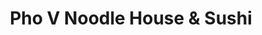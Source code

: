 ---
layout: place
title: Pho V Noodle House & Sushi
permalink: /texas/bedford/pho-v-noodle-house-sushi.html
stateAbbr: TX
stateName: Texas
cityName: Bedford
seo:
  type: restaurant
  links: https://www.phovnoodlehouse.com/
place_id: ChIJMRtG7qt_ToYRbI4f1Rx4Sv4
photos:
  - name: >-
      places/ChIJMRtG7qt_ToYRbI4f1Rx4Sv4/photos/AeeoHcLxNyr0M3q03CBU1naxAcUYaLm-pdFq6CShCjckjHk6Ye54HCuKZAUPGYlDU-hNjEkk_ffITazsA5zJQ9CKV3p4DZmENpGGEAAcCQswFmqmzbLCefMhPoTwv0ykQuHnn2d8G_JloElfpKGUQsucSJQB9IHw0312NDLWYxJ_nuJD9i9hUjfXU1ro1JKVpv6cCvuGEmJtIPbSMCw8kALskq-4phLL2bBcGOFqq9yx2EXoUe7GaGaE5-eoMp5YpLp8YA_4SI8G4-OBhVgu-GMY8Ms6ejgEfZ5soZE5ojHye5gZx9dbkZYz9qm5BaLm-IE3lta16SVJe8U2fUuDivTaRGYoUANbBcFvRx6ynFwUAUJsK7mEzWOoO691WHZ7SRhjgoRszB1d9BkUxtsAsg8Q4QXoK_lWabWklnfHNwUeOpXELsHK
    widthPx: 4656
    heightPx: 3492
    authorAttributions:
      - displayName: David Littlestar
        uri: https://maps.google.com/maps/contrib/114974461754055708776
        photoUri: >-
          https://lh3.googleusercontent.com/a-/ALV-UjUAOLCkyiy4vS-FcCIyddaxeQo4kTOaWRPCkkLnZ_wshTSXO3IakQ=s100-p-k-no-mo
    flagContentUri: >-
      https://www.google.com/local/imagery/report/?cb_client=maps_api_places.places_api&image_key=!1e10!2sCIHM0ogKEICAgIDkjOvWhAE&hl=en-US
    googleMapsUri: >-
      https://www.google.com/maps/place//data=!3m4!1e2!3m2!1sCIHM0ogKEICAgIDkjOvWhAE!2e10!4m2!3m1!1s0x864e7fabee461b31:0xfe4a781cd51f8e6c
  - name: >-
      places/ChIJMRtG7qt_ToYRbI4f1Rx4Sv4/photos/AeeoHcKODvzSUXw0TjLRmPIMYOt_yNJEzTiKdtgk9oNl4xC6xDNpTnby0iKthJ5ZFwKB_X85lTP90YUR9a8R4i6HyqWbCwbNQ-yhp3xozIUZ9tftd20kyYri2tdut-lAQI4W3wDKmsu8c-1zuyuVxxoBxx0CXlih71ChJY7irkCLLsUWQZL7bdG7C4LfVDiHHakU-81vJgcFlUMUGx5DOsHZUMnSIHjcK_YUNErpYmYsoltrctV_9mObAgXgxIkypSu0WpumW0lNn378wz9TKpeMaaKkf6Zd8I2bxhRZFxMYArQhZg
    widthPx: 4800
    heightPx: 3204
    authorAttributions:
      - displayName: Pho V Noodle House & Sushi
        uri: https://maps.google.com/maps/contrib/104869138659307780342
        photoUri: >-
          https://lh3.googleusercontent.com/a-/ALV-UjV2NDJyA1lpsOsFe3KAYXJHAnOJMYjcF8qkvVjwl9fIk2Wwq_Mu=s100-p-k-no-mo
    flagContentUri: >-
      https://www.google.com/local/imagery/report/?cb_client=maps_api_places.places_api&image_key=!1e10!2sAF1QipMlQ5fMGOzcZsWvEZuJ5OMHiER_98Y16XjfsZ7R&hl=en-US
    googleMapsUri: >-
      https://www.google.com/maps/place//data=!3m4!1e2!3m2!1sAF1QipMlQ5fMGOzcZsWvEZuJ5OMHiER_98Y16XjfsZ7R!2e10!4m2!3m1!1s0x864e7fabee461b31:0xfe4a781cd51f8e6c
  - name: >-
      places/ChIJMRtG7qt_ToYRbI4f1Rx4Sv4/photos/AeeoHcKyUHxnlbSkGo0mX5zGGZA0owXc96G31AaPLv9Y1_aZkn1qYcHNUs_uMuNJopcfrDTUstXLHbuBLixDvMK1MgUAUt6Tt6Voks1VntUXeaPlFhbqHl8aEuG7sBIGXvNRjKRD0LZMhlfSeQs-4Yn9tSaUVjCB_ioP89w57j5Hi0bSMnAaOyAPNS29nMtIYErqc8wZgn0j1YjaZ2_wfI03ClCvzoiIQrxVi8hDQke2l7X7tveaievADOj9x2gXL6G-02CwjwmxU678H8eW7H3ecr0-gbUYGhE2hyxthrX5JKo1LdjpRhrvD4DC9IaxGIeW6jxGwxxtSSD_teSLIBLB3vfQ-rSoImtSa8LxfL-SJNpjqQxilrMaoQdHoI9hv_VANZunayemPesuxCy0dyr2trF8CyXha4UIj1E2R_9OMXY
    widthPx: 4800
    heightPx: 3600
    authorAttributions:
      - displayName: Jovita A
        uri: https://maps.google.com/maps/contrib/114361453750936877262
        photoUri: >-
          https://lh3.googleusercontent.com/a-/ALV-UjUZzXtICFUOdnKVz-go9qfW66vTSIBCxt1oDI6re65KIZYzbaajKw=s100-p-k-no-mo
    flagContentUri: >-
      https://www.google.com/local/imagery/report/?cb_client=maps_api_places.places_api&image_key=!1e10!2sCIHM0ogKEICAgMDI74fRag&hl=en-US
    googleMapsUri: >-
      https://www.google.com/maps/place//data=!3m4!1e2!3m2!1sCIHM0ogKEICAgMDI74fRag!2e10!4m2!3m1!1s0x864e7fabee461b31:0xfe4a781cd51f8e6c
  - name: >-
      places/ChIJMRtG7qt_ToYRbI4f1Rx4Sv4/photos/AeeoHcIYO1wXhA_hh7gVC2VQnm4Z16Kc7hTX2IMiI8L5tkr7lcQp30ebGqDaA1-2BImHUVUtmWUDTv8URfsyIWssmA98_ztpo4PuT1ueOIfKEM2gn9Mh7X-WaAkmhb6G2PnOWlmLCcXmhSpRaXYfb0QTYd6pjKKF3g0lOSoDY2yQoMDNHQ3XNewuw5V1gKH6mA-NafoobFsq_Hglou35th-rMzyYOk54UJpDUuoyES3noKOf2SugpwHoCmp0V0Rqde21WuRtvwB_UpjbdNB1fIbfiRCvZs6BZn2X1YJYAjDu9_NGIoQw5v-t_-8dVn1rrgqoIK_SiLwW7Hr48jb9QZYmCEfCgawsQ1TeDlxAO2Ipycl7xLtUCI8lVB-YSnHTzD5fPmcR1wz0v_iu2dIe1IgNdWMHqxTFjumKIr4dWok4iRv8jvQ
    widthPx: 4032
    heightPx: 3024
    authorAttributions:
      - displayName: Echo Stevens
        uri: https://maps.google.com/maps/contrib/114249615397943995182
        photoUri: >-
          https://lh3.googleusercontent.com/a/ACg8ocJCIeIi91Kct1ttyxfpZzZgOXXls7tm7FRadZMLLSyi1HFejA=s100-p-k-no-mo
    flagContentUri: >-
      https://www.google.com/local/imagery/report/?cb_client=maps_api_places.places_api&image_key=!1e10!2sCIHM0ogKEICAgICjxaaq7AE&hl=en-US
    googleMapsUri: >-
      https://www.google.com/maps/place//data=!3m4!1e2!3m2!1sCIHM0ogKEICAgICjxaaq7AE!2e10!4m2!3m1!1s0x864e7fabee461b31:0xfe4a781cd51f8e6c
  - name: >-
      places/ChIJMRtG7qt_ToYRbI4f1Rx4Sv4/photos/AeeoHcJ4KKjOvdjT4qkpMsmKAr8aGjCUkCV8UQGD2aU-_7VdgXlkOW22p5kmtCrf1I2kvF759PLCZBeBjIvUQ9sz_qKIZoWq9Jl4p7m6fNmKek_-xO5UrIvC52jOOgJ5vi80h3V1gCfcJK0lgbs2XlIvbGBT50aSBxwLBnWR2v1gT0cAisP0mQ_fEz_xd7nLwh78c0fGmx1DB0kbOrhQx8g3Ch9LzegGlNQ-iDTpiiDT32Ut80W2Rxx8U5ijj8qBGBY0OrgIA961vBEE5eGmTV-CD2XapwKBeAcyr8JeoS6zHD_ox3CJ7uZGpkR4Miy2dhKci62D_rReanD9pwP3jzO6I4lwGPkAB7_HmNSND1lBR7bRxMDT0L5OosSL_vo-T0efNrkAdqwKzUy1JHcTw-Sk9Y3Px7byqLpUA480bIE5rilQug
    widthPx: 3869
    heightPx: 3928
    authorAttributions:
      - displayName: RiRi J
        uri: https://maps.google.com/maps/contrib/106757440024131199993
        photoUri: >-
          https://lh3.googleusercontent.com/a-/ALV-UjXf76cgv0jtUlgrAMKeb11RyRBkCOf4i5DaZbnUVvfkY3Ibngv9=s100-p-k-no-mo
    flagContentUri: >-
      https://www.google.com/local/imagery/report/?cb_client=maps_api_places.places_api&image_key=!1e10!2sCIHM0ogKEICAgIDD6cLrZw&hl=en-US
    googleMapsUri: >-
      https://www.google.com/maps/place//data=!3m4!1e2!3m2!1sCIHM0ogKEICAgIDD6cLrZw!2e10!4m2!3m1!1s0x864e7fabee461b31:0xfe4a781cd51f8e6c
  - name: >-
      places/ChIJMRtG7qt_ToYRbI4f1Rx4Sv4/photos/AeeoHcJX_Uf3oQxm84nM8pc7jhFzxk-WUXqDCYqWSLAZlxT8FMThU7-4vbADZ2aLfhBzLghA28w3yihjPRYiiRH9pjxMIo8-Qx5nRqPHI99zpkXOqBeQO3CI0-cqfQNd4qlOEbiG7VIclTMIf_zAFVUGl4xh5tOrdJMD9iHDuAc8n0GF9bsDwrfo8o0hyL1jT8h_uoIfRgZCiL36HnpiFYDhhfrfmdXgF-n5Lg1z3wslhA5eKXXt-RI_AkejkqL0bTSCI0vGIogWzh3Pu7boa6iz29_XEIBHKYhn1yZe-ZM56pxx7oczE05FN06ZxzzxhMgU7eKqs9JAy3jd6df69pDf777dQ6Q2OTpnaVANROyy5LmGcqtO6o8CxhT1B8sX6-qeerteFZF2DDv7tp1_yOf7Met7ngiGS4FvHqU8OQTToMgtMg
    widthPx: 1353
    heightPx: 1015
    authorAttributions:
      - displayName: Sovita Dahal
        uri: https://maps.google.com/maps/contrib/111400431419362407818
        photoUri: >-
          https://lh3.googleusercontent.com/a-/ALV-UjWdaMa1gPjeO0Qx3fWq6KdPEM1N4QAyndr6zN4EUFl3x29DgZ8Ong=s100-p-k-no-mo
    flagContentUri: >-
      https://www.google.com/local/imagery/report/?cb_client=maps_api_places.places_api&image_key=!1e10!2sCIHM0ogKEICAgICn7cuGOg&hl=en-US
    googleMapsUri: >-
      https://www.google.com/maps/place//data=!3m4!1e2!3m2!1sCIHM0ogKEICAgICn7cuGOg!2e10!4m2!3m1!1s0x864e7fabee461b31:0xfe4a781cd51f8e6c
  - name: >-
      places/ChIJMRtG7qt_ToYRbI4f1Rx4Sv4/photos/AeeoHcK-7WeqqQQGxKzluZ8icQt4tKoIWfvU-JueCxTow__GHe4p_hBsBhWYFlDsKwutxzwe9npwtvOzRRq6h-TcQGj-6r1sG33HLQB2lfyOFrf6camnCW-O_tPWMLsplbI6m68YErfOWsc0W4_M8uAhqFf1ESxs107igTWbzsvEQ49e0DSqrg408L8EihF41c_NQLAnP-OfUSeF3uADoo011rQzw0E9ALHemMv7afoPvNvDZda3hEeCJZ2FnGzvEdCL09ec8gM59vXxiWwOTyPzqrN7sODFnX9jNGymTGNDa-IDgX_yN96d0uBziRsBDoHZw_0vzw53y61Z_K7yCeV4lcvYQorzPjPsJrJT_Zlk4ePNx7t-BiWTLIBZ94dfQ8spf1rutF_wWbf8I33E3OQanD6mG-3e3itR6VlAPgWgoqRlpQ
    widthPx: 3024
    heightPx: 4032
    authorAttributions:
      - displayName: david tromp
        uri: https://maps.google.com/maps/contrib/113508911759708814848
        photoUri: >-
          https://lh3.googleusercontent.com/a-/ALV-UjVpHcLaffNZXCh75halolxiqTcxJ-EdqfIPcGURxJ-0JNqTP8b_Rg=s100-p-k-no-mo
    flagContentUri: >-
      https://www.google.com/local/imagery/report/?cb_client=maps_api_places.places_api&image_key=!1e10!2sCIHM0ogKEICAgICjt7rffw&hl=en-US
    googleMapsUri: >-
      https://www.google.com/maps/place//data=!3m4!1e2!3m2!1sCIHM0ogKEICAgICjt7rffw!2e10!4m2!3m1!1s0x864e7fabee461b31:0xfe4a781cd51f8e6c
  - name: >-
      places/ChIJMRtG7qt_ToYRbI4f1Rx4Sv4/photos/AeeoHcJXj2Y5oSvjGGW63c1QgXXt690sf2u2M8zeUq3V9eTRHO6qyAxM1RHdkQGQnEC7Ugrg_h6rhkQurFAz_b1cVkIVoWISjabXRu2yM3_fHTnQmUBlbYyQRBiHVnVBaHDcz5w9oWcmhLpZyp1w31dXtc_PwzWtb3BlxS7xITN7ZL9HqO_NbgcWzYKDw2Mj8BmbYT9fg7qT5dMuPbLMy1EgRNIDhLknwWmfKePfWOmRz4pqu82IQedAkr2MbxpZRQpUPP6sRknYs9iASqCE0rGuKEDE105jeooZO4YVLYWyWOz-QshGMEygj18zwdwBexhZ48nWS3BWNRApMar025ON0an8EEaRA9ethBh8Hh6mgdCMPlRFq7jwE7_zAKrcx7W5JgzC7O4vND9Bpj1a-TNAteXLrrhDbRxNrLnvxti4rND1sQ
    widthPx: 4032
    heightPx: 3024
    authorAttributions:
      - displayName: Echo Stevens
        uri: https://maps.google.com/maps/contrib/114249615397943995182
        photoUri: >-
          https://lh3.googleusercontent.com/a/ACg8ocJCIeIi91Kct1ttyxfpZzZgOXXls7tm7FRadZMLLSyi1HFejA=s100-p-k-no-mo
    flagContentUri: >-
      https://www.google.com/local/imagery/report/?cb_client=maps_api_places.places_api&image_key=!1e10!2sCIHM0ogKEICAgIDHlP7qHw&hl=en-US
    googleMapsUri: >-
      https://www.google.com/maps/place//data=!3m4!1e2!3m2!1sCIHM0ogKEICAgIDHlP7qHw!2e10!4m2!3m1!1s0x864e7fabee461b31:0xfe4a781cd51f8e6c
  - name: >-
      places/ChIJMRtG7qt_ToYRbI4f1Rx4Sv4/photos/AeeoHcIM7rzswaEUbMD0_WMdrhiMGIFEscCuwQ2Qyms6aSdrARZZ1bECYKEYX-z-HaV7zhtR5PGZrT1Caku-rPzo1t6Ux6OeM32b3Kr5FYy1DlYv8ckLj3Myc18QoxR9NK3Uo5TMQUj0Nl6zOWXU5Gy8D45DGtxL0oPAiMdJELdtDqh2wqAhwChj2ZRkjJjLvaVunEG18LZVt1DNaS1NjEu-043AcAeNztJ3ZzErw1fc5BVBYxva9XCH7E_4rR7MAbcOjPlFLs94VSU-Sqoso_S0AFDfFtXtzcQ390-Jbo72uAyIKymVm0UD0RYh8IYSNV3uYe7ZMtSyhIg_i6qRmyNNcDMqtcdFNmvJgLPAhOGmaExWUxzXNhz3EnufBGIFEEvcDR3dLQjJZ_qlS4GFJ49rzYW_pCPz-J0z-vddzoV_fhjmNU4
    widthPx: 2233
    heightPx: 2928
    authorAttributions:
      - displayName: D Turista
        uri: https://maps.google.com/maps/contrib/105636241325803451428
        photoUri: >-
          https://lh3.googleusercontent.com/a-/ALV-UjUzrazMWHGWMztt_hqXDmtAT_gCMTYI6IfMpxH_86LxJLyGP8YABQ=s100-p-k-no-mo
    flagContentUri: >-
      https://www.google.com/local/imagery/report/?cb_client=maps_api_places.places_api&image_key=!1e10!2sCIHM0ogKEICAgICqzJHdjgE&hl=en-US
    googleMapsUri: >-
      https://www.google.com/maps/place//data=!3m4!1e2!3m2!1sCIHM0ogKEICAgICqzJHdjgE!2e10!4m2!3m1!1s0x864e7fabee461b31:0xfe4a781cd51f8e6c
  - name: >-
      places/ChIJMRtG7qt_ToYRbI4f1Rx4Sv4/photos/AeeoHcIHoTSWH09oHh7GyPUkftppV-HYX7kIV5uMkYJkYlboGu9yvJ9xbJJUUYJfZBxpXuJsmPRSXYdWHX-I83Mjvi3xO4Dx0MoSXlF6PLwE96uxwVuFlLuipLiaGZz4OqCnUC61phPG1q_fenfIY4ga_a2hW-9uVwQByFya7MFY2x1f3BidneP-g3hI65WJuL2jrVoK7kW0ro9naNpDxA3h79wplKoW__AF_eoBiIzVrfWqmL50WrezSU1tiKQvVAL-eVtgkgpGSdaOo82mqRdMOMTkG00ANXE_ldKOif6V1Eg7J2kD4gKLHOhXrD-PQByclLz1zMfemxosjl7YcmX3L2EuZJus2sVPvhMvKxo6G-nT3foUyE954S8i65dMAuEN5-C9u4n8yHUBSDGflNP1Pa0DrNbR6n0iHbJqjI0OiIoHPA
    widthPx: 4032
    heightPx: 3024
    authorAttributions:
      - displayName: David Clement
        uri: https://maps.google.com/maps/contrib/102828441832374417593
        photoUri: >-
          https://lh3.googleusercontent.com/a/ACg8ocI6ujPa1LP0sYarsriTES5IsDCkiMeh_bM9ZVmnShubWVCrz4In=s100-p-k-no-mo
    flagContentUri: >-
      https://www.google.com/local/imagery/report/?cb_client=maps_api_places.places_api&image_key=!1e10!2sCIHM0ogKEICAgICbu_2qVw&hl=en-US
    googleMapsUri: >-
      https://www.google.com/maps/place//data=!3m4!1e2!3m2!1sCIHM0ogKEICAgICbu_2qVw!2e10!4m2!3m1!1s0x864e7fabee461b31:0xfe4a781cd51f8e6c
address: 3504 Harwood Rd, Bedford, TX 76021, USA
street: 3504 Harwood Rd
city: Bedford
state: TX
zip: '76021'
country: USA
neighborhood: null
latitude: '32.850837'
longitude: '-97.109563'
accessibility_options:
  wheelchairAccessibleParking: true
  wheelchairAccessibleEntrance: true
  wheelchairAccessibleRestroom: true
  wheelchairAccessibleSeating: true
business_status: OPERATIONAL
name: Pho V Noodle House & Sushi
google_maps_links:
  directionsUri: >-
    https://www.google.com/maps/dir//''/data=!4m7!4m6!1m1!4e2!1m2!1m1!1s0x864e7fabee461b31:0xfe4a781cd51f8e6c!3e0
  placeUri: https://maps.google.com/?cid=18323590099140316780
  writeAReviewUri: >-
    https://www.google.com/maps/place//data=!4m3!3m2!1s0x864e7fabee461b31:0xfe4a781cd51f8e6c!12e1
  reviewsUri: >-
    https://www.google.com/maps/place//data=!4m4!3m3!1s0x864e7fabee461b31:0xfe4a781cd51f8e6c!9m1!1b1
  photosUri: >-
    https://www.google.com/maps/place//data=!4m3!3m2!1s0x864e7fabee461b31:0xfe4a781cd51f8e6c!10e5
primary_type: Vietnamese Restaurant
opening_hours:
  openNow: true
  periods:
    - open:
        day: 0
        hour: 10
        minute: 30
      close:
        day: 0
        hour: 21
        minute: 0
    - open:
        day: 1
        hour: 10
        minute: 30
      close:
        day: 1
        hour: 21
        minute: 0
    - open:
        day: 2
        hour: 10
        minute: 30
      close:
        day: 2
        hour: 21
        minute: 0
    - open:
        day: 3
        hour: 10
        minute: 30
      close:
        day: 3
        hour: 21
        minute: 0
    - open:
        day: 4
        hour: 10
        minute: 30
      close:
        day: 4
        hour: 21
        minute: 0
    - open:
        day: 5
        hour: 10
        minute: 30
      close:
        day: 5
        hour: 22
        minute: 0
    - open:
        day: 6
        hour: 10
        minute: 30
      close:
        day: 6
        hour: 22
        minute: 0
  weekdayDescriptions:
    - 'Monday: 10:30 AM – 9:00 PM'
    - 'Tuesday: 10:30 AM – 9:00 PM'
    - 'Wednesday: 10:30 AM – 9:00 PM'
    - 'Thursday: 10:30 AM – 9:00 PM'
    - 'Friday: 10:30 AM – 10:00 PM'
    - 'Saturday: 10:30 AM – 10:00 PM'
    - 'Sunday: 10:30 AM – 9:00 PM'
  nextCloseTime: '2025-05-04T03:00:00Z'
secondary_opening_hours:
  - openNow: false
    periods:
      - open:
          day: 1
          hour: 15
          minute: 0
        close:
          day: 1
          hour: 17
          minute: 30
      - open:
          day: 2
          hour: 15
          minute: 0
        close:
          day: 2
          hour: 17
          minute: 30
      - open:
          day: 3
          hour: 15
          minute: 0
        close:
          day: 3
          hour: 17
          minute: 30
      - open:
          day: 4
          hour: 15
          minute: 0
        close:
          day: 4
          hour: 17
          minute: 30
      - open:
          day: 5
          hour: 15
          minute: 0
        close:
          day: 5
          hour: 17
          minute: 30
    weekdayDescriptions:
      - 'Monday: 3:00 – 5:30 PM'
      - 'Tuesday: 3:00 – 5:30 PM'
      - 'Wednesday: 3:00 – 5:30 PM'
      - 'Thursday: 3:00 – 5:30 PM'
      - 'Friday: 3:00 – 5:30 PM'
      - 'Saturday: Closed'
      - 'Sunday: Closed'
    secondaryHoursType: HAPPY_HOUR
    nextOpenTime: '2025-05-05T20:00:00Z'
phone: (817) 864-0222
price_level: PRICE_LEVEL_MODERATE
price_range: $10 &ndash; $20
rating: '4.5'
rating_count: 2452
website: https://www.phovnoodlehouse.com/
description: >-
  Discover Pho V Noodle House & Sushi in Bedford, TX$$$In Bedford, TX, Pho V
  Noodle House & Sushi stands out as a welcoming spot for authentic Vietnamese
  flavors combined with fresh sushi options, making it a go-to choice for those
  searching for sushi restaurants nearby. This easygoing eatery serves up
  classic dishes like flavorful pho, spring rolls, and hearty curries, alongside
  a variety of vegan and vegetarian choices that cater to diverse tastes. With
  generous portions and a menu that includes popular items such as sushi rolls,
  it's designed for those looking for satisfying meals in a casual setting. The
  restaurant also features accessibility options like wheelchair-friendly
  entrances and parking, ensuring a comfortable visit for everyone.
  Additionally, its full bar, coffee, and boba teas add to the appeal for anyone
  craving a complete dining experience.
generative_summary: >-
  Discover Pho V Noodle House & Sushi in Bedford, TX$$$In Bedford, TX, Pho V
  Noodle House & Sushi stands out as a welcoming spot for authentic Vietnamese
  flavors combined with fresh sushi options, making it a go-to choice for those
  searching for sushi restaurants nearby. This easygoing eatery serves up
  classic dishes like flavorful pho, spring rolls, and hearty curries, alongside
  a variety of vegan and vegetarian choices that cater to diverse tastes. With
  generous portions and a menu that includes popular items such as sushi rolls,
  it's designed for those looking for satisfying meals in a casual setting. The
  restaurant also features accessibility options like wheelchair-friendly
  entrances and parking, ensuring a comfortable visit for everyone.
  Additionally, its full bar, coffee, and boba teas add to the appeal for anyone
  craving a complete dining experience.
generative_disclosure: Summarized by AI using the Grok-3-Mini model.
reviews:
  - name: >-
      places/ChIJMRtG7qt_ToYRbI4f1Rx4Sv4/reviews/ChZDSUhNMG9nS0VJQ0FnSUNQamRqU1JREAE
    relativePublishTimeDescription: 5 months ago
    rating: 3
    text:
      text: >-
        The atmosphere was not the best. It's very aged, and the building has
        strong, not-so-pleasant smells. The selection of food was limited. The
        items we ordered did taste ok, but not great. Not alot of protein in the
        pho. The location is convenient, right next to the highway.
      languageCode: en
    originalText:
      text: >-
        The atmosphere was not the best. It's very aged, and the building has
        strong, not-so-pleasant smells. The selection of food was limited. The
        items we ordered did taste ok, but not great. Not alot of protein in the
        pho. The location is convenient, right next to the highway.
      languageCode: en
    authorAttribution:
      displayName: CJ
      uri: https://www.google.com/maps/contrib/113494199833281456330/reviews
      photoUri: >-
        https://lh3.googleusercontent.com/a-/ALV-UjVSCrEuq0_2EWFPtivkh-ClxAmnUMqVeVsqFveIWJ9A-ENyUDOj=s128-c0x00000000-cc-rp-mo-ba5
    publishTime: '2024-11-26T19:54:17.907785Z'
    flagContentUri: >-
      https://www.google.com/local/review/rap/report?postId=ChZDSUhNMG9nS0VJQ0FnSUNQamRqU1JREAE&d=17924085&t=1
    googleMapsUri: >-
      https://www.google.com/maps/reviews/data=!4m6!14m5!1m4!2m3!1sChZDSUhNMG9nS0VJQ0FnSUNQamRqU1JREAE!2m1!1s0x864e7fabee461b31:0xfe4a781cd51f8e6c
  - name: >-
      places/ChIJMRtG7qt_ToYRbI4f1Rx4Sv4/reviews/ChdDSUhNMG9nS0VJQ0FnSUR2MnQyajFnRRAB
    relativePublishTimeDescription: 4 months ago
    rating: 1
    text:
      text: >-
        This Pho restaurant used to be my favorite spot. I live in Mansfield,
        and I would always make the drive because I absolutely loved their broth
        – it had this amazing coconut flavor that made it the best Pho I’d ever
        had. Unfortunately, after my most recent visit, I won’t be coming back.
        While enjoying my shrimp Pho, I noticed something brown floating on top.
        When I flipped it over with my spoon, I was horrified to discover it was
        a roach. I had already eaten half of my Pho, and I was incredibly
        disappointed and disgusted. I can’t return after that experience.
      languageCode: en
    originalText:
      text: >-
        This Pho restaurant used to be my favorite spot. I live in Mansfield,
        and I would always make the drive because I absolutely loved their broth
        – it had this amazing coconut flavor that made it the best Pho I’d ever
        had. Unfortunately, after my most recent visit, I won’t be coming back.
        While enjoying my shrimp Pho, I noticed something brown floating on top.
        When I flipped it over with my spoon, I was horrified to discover it was
        a roach. I had already eaten half of my Pho, and I was incredibly
        disappointed and disgusted. I can’t return after that experience.
      languageCode: en
    authorAttribution:
      displayName: Dallas Cooper
      uri: https://www.google.com/maps/contrib/105798480799109864043/reviews
      photoUri: >-
        https://lh3.googleusercontent.com/a/ACg8ocL98OSKDb2P6NsqiGI_4vPMJv8CA5u1nLwBLYY3FNCMPObHvg=s128-c0x00000000-cc-rp-mo
    publishTime: '2024-12-19T18:49:55.627568Z'
    flagContentUri: >-
      https://www.google.com/local/review/rap/report?postId=ChdDSUhNMG9nS0VJQ0FnSUR2MnQyajFnRRAB&d=17924085&t=1
    googleMapsUri: >-
      https://www.google.com/maps/reviews/data=!4m6!14m5!1m4!2m3!1sChdDSUhNMG9nS0VJQ0FnSUR2MnQyajFnRRAB!2m1!1s0x864e7fabee461b31:0xfe4a781cd51f8e6c
  - name: >-
      places/ChIJMRtG7qt_ToYRbI4f1Rx4Sv4/reviews/ChdDSUhNMG9nS0VJQ0FnSUNmaGJDQmtBRRAB
    relativePublishTimeDescription: 4 months ago
    rating: 5
    text:
      text: >-
        The food was so good, I had lunch with my sister and we were both
        impressed with the food!!! I had the small beef pho and my daughter had
        the shrimp spring rolls. I didn’t take a picture of my pho because I
        scarfed it down, it was that good! My daughter is young and doesn’t know
        how to use chop sticks and they have kids chop sticks! I loved how
        ingenious their kids chopsticks are. I will come back with my family so
        they can taste the delicious food.
      languageCode: en
    originalText:
      text: >-
        The food was so good, I had lunch with my sister and we were both
        impressed with the food!!! I had the small beef pho and my daughter had
        the shrimp spring rolls. I didn’t take a picture of my pho because I
        scarfed it down, it was that good! My daughter is young and doesn’t know
        how to use chop sticks and they have kids chop sticks! I loved how
        ingenious their kids chopsticks are. I will come back with my family so
        they can taste the delicious food.
      languageCode: en
    authorAttribution:
      displayName: Yesenia Barboza
      uri: https://www.google.com/maps/contrib/111600961389276936213/reviews
      photoUri: >-
        https://lh3.googleusercontent.com/a-/ALV-UjWpHYz1hMh__Q_vMIimYkEnHJa00W3y9LsJAf5vIVJhnGIlFyS4=s128-c0x00000000-cc-rp-mo-ba4
    publishTime: '2024-12-30T20:44:09.347349Z'
    flagContentUri: >-
      https://www.google.com/local/review/rap/report?postId=ChdDSUhNMG9nS0VJQ0FnSUNmaGJDQmtBRRAB&d=17924085&t=1
    googleMapsUri: >-
      https://www.google.com/maps/reviews/data=!4m6!14m5!1m4!2m3!1sChdDSUhNMG9nS0VJQ0FnSUNmaGJDQmtBRRAB!2m1!1s0x864e7fabee461b31:0xfe4a781cd51f8e6c
  - name: >-
      places/ChIJMRtG7qt_ToYRbI4f1Rx4Sv4/reviews/ChZDSUhNMG9nS0VJQ0FnSUQzNTZUbUp3EAE
    relativePublishTimeDescription: 5 months ago
    rating: 5
    text:
      text: >-
        Was craving some good Pho and went over to this place as it was the
        nearest one from where I live.  And trust me the food here didn’t
        disappoint. We ordered Veg Tempura Roll, Veg Pho and Veg fried rice.
        Since it was-not mentioned on the menu, we didn’t have any idea that
        their fried rice comes with egg. They were kind enough to exchange it
        later on. The taste overall of every food was top notch. The broth of
        Veg pho was very good surprisingly.

        I would definitely recommend this place to anyone looking for a good pho
        and sushi place. ❤️
      languageCode: en
    originalText:
      text: >-
        Was craving some good Pho and went over to this place as it was the
        nearest one from where I live.  And trust me the food here didn’t
        disappoint. We ordered Veg Tempura Roll, Veg Pho and Veg fried rice.
        Since it was-not mentioned on the menu, we didn’t have any idea that
        their fried rice comes with egg. They were kind enough to exchange it
        later on. The taste overall of every food was top notch. The broth of
        Veg pho was very good surprisingly.

        I would definitely recommend this place to anyone looking for a good pho
        and sushi place. ❤️
      languageCode: en
    authorAttribution:
      displayName: Anjali Khanal
      uri: https://www.google.com/maps/contrib/106293862970040007773/reviews
      photoUri: >-
        https://lh3.googleusercontent.com/a-/ALV-UjXT9TU_TDRqFDFb1Mjj7fFjfu53KzHSvqdw5e_HequB79p9SMxt=s128-c0x00000000-cc-rp-mo-ba5
    publishTime: '2024-11-19T17:11:03.516104Z'
    flagContentUri: >-
      https://www.google.com/local/review/rap/report?postId=ChZDSUhNMG9nS0VJQ0FnSUQzNTZUbUp3EAE&d=17924085&t=1
    googleMapsUri: >-
      https://www.google.com/maps/reviews/data=!4m6!14m5!1m4!2m3!1sChZDSUhNMG9nS0VJQ0FnSUQzNTZUbUp3EAE!2m1!1s0x864e7fabee461b31:0xfe4a781cd51f8e6c
  - name: >-
      places/ChIJMRtG7qt_ToYRbI4f1Rx4Sv4/reviews/ChZDSUhNMG9nS0VJQ0FnSUMzMDdMLVpREAE
    relativePublishTimeDescription: 5 months ago
    rating: 5
    text:
      text: >-
        Visited this place after a coworker's suggestion. This is easily one of
        my top places for pho. Do yourself a favor and ask for the spicy beef
        broth instead of the regular broth.....GAME CHANGER. The meat didn't
        have tons of fat and was flavorful. Generous amount of noodles. I got
        the medium and barely finished it.  My co-workers both got something
        different and they were also pleased. Tempura shrimp sushi was good for
        an appetizer.
      languageCode: en
    originalText:
      text: >-
        Visited this place after a coworker's suggestion. This is easily one of
        my top places for pho. Do yourself a favor and ask for the spicy beef
        broth instead of the regular broth.....GAME CHANGER. The meat didn't
        have tons of fat and was flavorful. Generous amount of noodles. I got
        the medium and barely finished it.  My co-workers both got something
        different and they were also pleased. Tempura shrimp sushi was good for
        an appetizer.
      languageCode: en
    authorAttribution:
      displayName: Mauricio Castro
      uri: https://www.google.com/maps/contrib/110180129104762621358/reviews
      photoUri: >-
        https://lh3.googleusercontent.com/a-/ALV-UjU8UThF8_mPX3_TAXBwmuC4oBdPv3v9-6DxLftgXe4uEzTfc7vSMA=s128-c0x00000000-cc-rp-mo-ba3
    publishTime: '2024-11-08T22:30:41.121330Z'
    flagContentUri: >-
      https://www.google.com/local/review/rap/report?postId=ChZDSUhNMG9nS0VJQ0FnSUMzMDdMLVpREAE&d=17924085&t=1
    googleMapsUri: >-
      https://www.google.com/maps/reviews/data=!4m6!14m5!1m4!2m3!1sChZDSUhNMG9nS0VJQ0FnSUMzMDdMLVpREAE!2m1!1s0x864e7fabee461b31:0xfe4a781cd51f8e6c
review_summary: >-
  Insights from Recent Reviews$$$Visitors to this Vietnamese and sushi spot
  often rave about the delicious pho and fresh spring rolls, highlighting the
  generous portions and flavorful broths that make meals feel satisfying and
  authentic. While most folks appreciate the friendly service and accommodating
  staff who handle requests with ease, a few have mentioned occasional
  inconsistencies in the atmosphere or food quality that could use some tweaks.
  Overall, the sushi selections stand out as a crowd-pleaser, with many enjoying
  the variety and taste that keep them coming back for more. It's clear that the
  fresh ingredients and hearty dishes create a positive vibe, though experiences
  can vary, making it worth trying for anyone exploring top-rated sushi places
  nearby. If you're in the mood for comforting Vietnamese fare with a sushi
  twist, this location delivers solid options that generally leave diners
  smiling.
review_disclosure: Summarized by AI using the Grok-3-Mini model.
parking_options:
  freeParkingLot: true
  freeStreetParking: true
  paidStreetParking: false
  valetParking: false
payment_options:
  acceptsCreditCards: true
  acceptsDebitCards: true
  acceptsCashOnly: false
  acceptsNfc: true
allow_dogs: null
curbside_pickup: true
delivery: true
dine_in: true
good_for_children: true
good_for_groups: true
good_for_sports: false
live_music: false
menu_for_children: true
outdoor_seating: false
reservable: true
restroom: true
serves_beer: true
serves_breakfast: false
serves_brunch: false
serves_cocktails: true
serves_coffee: true
serves_dinner: true
serves_dessert: true
serves_lunch: true
serves_vegetarian_food: true
serves_wine: true
takeout: true
update_category: atmosphere
places_description: >-
  Simple, casual restaurant with a no-frills interior serving standard
  Vietnamese cuisine.

---